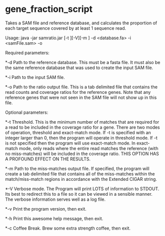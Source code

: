 # gene_fraction_script
Takes a SAM file and reference database, and calculates the proportion of each target sequence covered by at least 1 sequence read.

Usage:  java -jar samratio.jar [-t <int>][-V][-m <missMatchesOutFile>] -d <database.fa> -i <samFile.sam> -o <outputFile>

Required parameters:

  *-d   Path to the reference database. This must be a fasta file. It must also be the same reference database that was used to create the input SAM file.
  
  *-i   Path to the input SAM file.
  
  *-o   Path to the ratio output file. This is a tab delimited file that contains the read counts and coverage ratios for the reference genes.  Note that any reference genes that were not seen in the SAM file will not show up in this file.

Optional parameters:

  *-t   Threshold. This is the minimum number of matches that are required for a read to be included in the coverage ratio for a gene. There are two modes of operation, threshold and exact-match mode. If -t <int> is specified with an integer larger than 0, then the program will operate in threshold mode. If -t is not specified then the program will use exact-match mode. In exact-match mode, only reads where the entire read matches the reference (with no miss-matches) will be included in the coverage ratio. THIS OPTION HAS A PROFOUND EFFECT ON THE RESULTS.
  
  *-m   Path to the miss-matches output file. If specified, the program will create a tab delimited file that contains all of the miss-matches within the match/miss-match regions in accordance with the Extended CIGAR string.
  
  *-V   Verbose mode.  The Program will print LOTS of information to STDOUT. Its best to redirect this to a file so it can be viewed in a sensible manner. The verbose information serves well as a log file.
  
  *-v   Print the program version, then exit.
  
  *-h   Print this awesome help message, then exit.
  
  *-c   Coffee Break.  Brew some extra strength coffee, then exit.
